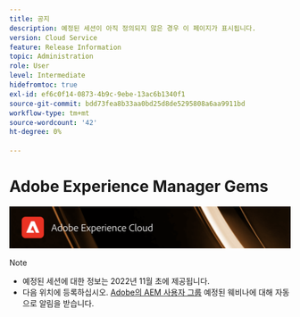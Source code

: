 ```yaml
---
title: 공지
description: 예정된 세션이 아직 정의되지 않은 경우 이 페이지가 표시됩니다.
version: Cloud Service
feature: Release Information
topic: Administration
role: User
level: Intermediate
hidefromtoc: true
exl-id: ef6c0f14-0873-4b9c-9ebe-13ac6b1340f1
source-git-commit: bdd73fea8b33aa0bd25d8de5295808a6aa9911bd
workflow-type: tm+mt
source-wordcount: '42'
ht-degree: 0%

---
```


# Adobe Experience Manager Gems

![](/help/assets/ADX_Gems.png)

>[!NOTE]
>
>* 예정된 세션에 대한 정보는 2022년 11월 초에 제공됩니다.
>* 다음 위치에 등록하십시오. [Adobe의 AEM 사용자 그룹](https://aem-augs.adobe.com/) 예정된 웨비나에 대해 자동으로 알림을 받습니다.

